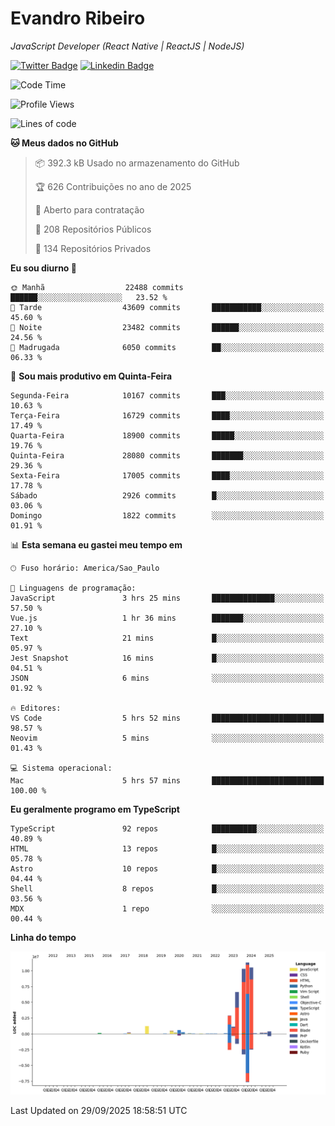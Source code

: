 # Evandro **Ribeiro**

*JavaScript Developer (React Native | ReactJS | NodeJS)*

[![Twitter Badge](https://img.shields.io/badge/-@ribeiroevandro-201B2D?style=flat-square&labelColor=201B2D&logo=twitter&logoColor=white&link=https://twitter.com/ribeiroevandro)](https://twitter.com/ribeiroevandro) 
[![Linkedin Badge](https://img.shields.io/badge/-Evandro%20Ribeiro-201B2D?style=flat-square&logo=Linkedin&logoColor=white&link=https://www.linkedin.com/in/ribeiroevandro)](https://www.linkedin.com/in/ribeiroevandro) 


<!--START_SECTION:waka-->
![Code Time](http://img.shields.io/badge/Code%20Time-4%2C655%20hrs%2019%20mins-blue)

![Profile Views](http://img.shields.io/badge/Visualizac%C3%B5es%20do%20perfil-0-blue)

![Lines of code](https://img.shields.io/badge/Desde%20o%20Hello%20World%20eu%20escrevi-46.7%20million%20linhas%20de%20c%C3%B3digo-blue)

**🐱 Meus dados no GitHub** 

> 📦 392.3 kB Usado no armazenamento do GitHub 
 > 
> 🏆 626 Contribuições no ano de 2025
 > 
> 💼 Aberto para contratação
 > 
> 📜 208 Repositórios Públicos 
 > 
> 🔑 134 Repositórios Privados 
 > 
**Eu sou diurno 🐤** 

```text
🌞 Manhã                  22488 commits       ██████░░░░░░░░░░░░░░░░░░░   23.52 % 
🌆 Tarde                  43609 commits       ███████████░░░░░░░░░░░░░░   45.60 % 
🌃 Noite                  23482 commits       ██████░░░░░░░░░░░░░░░░░░░   24.56 % 
🌙 Madrugada              6050 commits        ██░░░░░░░░░░░░░░░░░░░░░░░   06.33 % 
```
📅 **Sou mais produtivo em Quinta-Feira** 

```text
Segunda-Feira            10167 commits       ███░░░░░░░░░░░░░░░░░░░░░░   10.63 % 
Terça-Feira              16729 commits       ████░░░░░░░░░░░░░░░░░░░░░   17.49 % 
Quarta-Feira             18900 commits       █████░░░░░░░░░░░░░░░░░░░░   19.76 % 
Quinta-Feira             28080 commits       ███████░░░░░░░░░░░░░░░░░░   29.36 % 
Sexta-Feira              17005 commits       ████░░░░░░░░░░░░░░░░░░░░░   17.78 % 
Sábado                   2926 commits        █░░░░░░░░░░░░░░░░░░░░░░░░   03.06 % 
Domingo                  1822 commits        ░░░░░░░░░░░░░░░░░░░░░░░░░   01.91 % 
```


📊 **Esta semana eu gastei meu tempo em** 

```text
🕑︎ Fuso horário: America/Sao_Paulo

💬 Linguagens de programação: 
JavaScript               3 hrs 25 mins       ██████████████░░░░░░░░░░░   57.50 % 
Vue.js                   1 hr 36 mins        ███████░░░░░░░░░░░░░░░░░░   27.10 % 
Text                     21 mins             █░░░░░░░░░░░░░░░░░░░░░░░░   05.97 % 
Jest Snapshot            16 mins             █░░░░░░░░░░░░░░░░░░░░░░░░   04.51 % 
JSON                     6 mins              ░░░░░░░░░░░░░░░░░░░░░░░░░   01.92 % 

🔥 Editores: 
VS Code                  5 hrs 52 mins       █████████████████████████   98.57 % 
Neovim                   5 mins              ░░░░░░░░░░░░░░░░░░░░░░░░░   01.43 % 

💻 Sistema operacional: 
Mac                      5 hrs 57 mins       █████████████████████████   100.00 % 
```

**Eu geralmente programo em TypeScript** 

```text
TypeScript               92 repos            ██████████░░░░░░░░░░░░░░░   40.89 % 
HTML                     13 repos            █░░░░░░░░░░░░░░░░░░░░░░░░   05.78 % 
Astro                    10 repos            █░░░░░░░░░░░░░░░░░░░░░░░░   04.44 % 
Shell                    8 repos             █░░░░░░░░░░░░░░░░░░░░░░░░   03.56 % 
MDX                      1 repo              ░░░░░░░░░░░░░░░░░░░░░░░░░   00.44 % 
```



**Linha do tempo**

![Lines of Code chart](https://raw.githubusercontent.com/ribeiroevandro/ribeiroevandro/main/assets/bar_graph.png)


 Last Updated on 29/09/2025 18:58:51 UTC
<!--END_SECTION:waka-->
